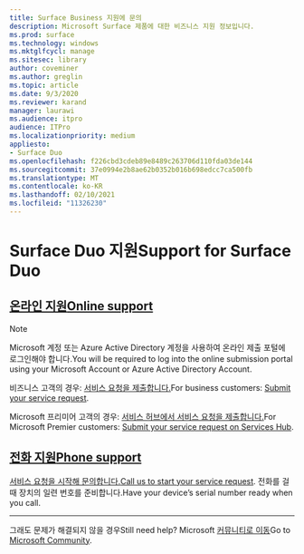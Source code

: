 ```yaml
---
title: Surface Business 지원에 문의
description: Microsoft Surface 제품에 대한 비즈니스 지원 정보입니다.
ms.prod: surface
ms.technology: windows
ms.mktglfcycl: manage
ms.sitesec: library
author: coveminer
ms.author: greglin
ms.topic: article
ms.date: 9/3/2020
ms.reviewer: karand
manager: laurawi
ms.audience: itpro
audience: ITPro
ms.localizationpriority: medium
appliesto:
- Surface Duo
ms.openlocfilehash: f226cbd3cdeb89e8489c263706d110fda03de144
ms.sourcegitcommit: 37e0994e2b8ae62b0352b016b698edcc7ca500fb
ms.translationtype: MT
ms.contentlocale: ko-KR
ms.lasthandoff: 02/10/2021
ms.locfileid: "11326230"
---
```

# <span data-ttu-id="341b9-103">Surface Duo 지원</span><span class="sxs-lookup"><span data-stu-id="341b9-103">Support for Surface Duo</span></span>

## [<span data-ttu-id="341b9-104">온라인 지원</span><span class="sxs-lookup"><span data-stu-id="341b9-104">Online support</span></span>](#tab/online)

> [!NOTE]
> <span data-ttu-id="341b9-105">Microsoft 계정 또는 Azure Active Directory 계정을 사용하여 온라인 제출 포털에 로그인해야 합니다.</span><span class="sxs-lookup"><span data-stu-id="341b9-105">You will be required to log into the online submission portal using your Microsoft Account or Azure Active Directory Account.</span></span>  

<span data-ttu-id="341b9-106">비즈니스 고객의 경우: [서비스 요청을 제출합니다.](https://support.serviceshub.microsoft.com/supportforbusiness/create?sapId=027a1b03-3e0f-1766-fb9f-ab2d48228af9&hidden=false)</span><span class="sxs-lookup"><span data-stu-id="341b9-106">For business customers: [Submit your service request](https://support.serviceshub.microsoft.com/supportforbusiness/create?sapId=027a1b03-3e0f-1766-fb9f-ab2d48228af9&hidden=false).</span></span> 

<span data-ttu-id="341b9-107">Microsoft 프리미어 고객의 경우: [서비스 허브에서 서비스 요청을 제출합니다.](https://serviceshub.microsoft.com/support/contactsupport)</span><span class="sxs-lookup"><span data-stu-id="341b9-107">For Microsoft Premier customers: [Submit your service request on Services Hub](https://serviceshub.microsoft.com/support/contactsupport).</span></span> 

 
## [<span data-ttu-id="341b9-108">전화 지원</span><span class="sxs-lookup"><span data-stu-id="341b9-108">Phone support</span></span>](#tab/phone)

<span data-ttu-id="341b9-109">[서비스 요청을 시작해 문의합니다.](https://support.microsoft.com/help/4051701/global-customer-service-phone-numbers)</span><span class="sxs-lookup"><span data-stu-id="341b9-109">[Call us to start your service request](https://support.microsoft.com/help/4051701/global-customer-service-phone-numbers).</span></span> <span data-ttu-id="341b9-110">전화를 걸 때 장치의 일련 번호를 준비합니다.</span><span class="sxs-lookup"><span data-stu-id="341b9-110">Have your device’s serial number ready when you call.</span></span> 

---

<span data-ttu-id="341b9-111">그래도 문제가 해결되지 않을 경우</span><span class="sxs-lookup"><span data-stu-id="341b9-111">Still need help?</span></span> <span data-ttu-id="341b9-112">Microsoft [커뮤니티로 이동](https://answers.microsoft.com/)</span><span class="sxs-lookup"><span data-stu-id="341b9-112">Go to [Microsoft Community](https://answers.microsoft.com/).</span></span>